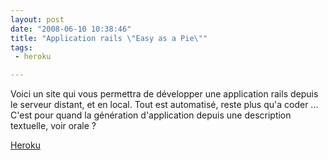 ```yaml
---
layout: post
date: "2008-06-10 10:38:46"
title: "Application rails \"Easy as a Pie\""
tags:
 - heroku

---
```


Voici un site qui vous permettra de développer une application rails depuis le serveur distant, et en local. Tout est automatisé, reste plus qu'a coder ... C'est pour quand la génération d'application depuis une description textuelle, voir orale ?

[Heroku](http://heroku.com/)
